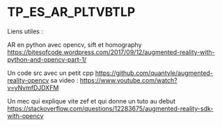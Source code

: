 # TP_ES_AR_PLTVBTLP

Liens utiles : 

AR en python avec opencv, sift et homography
https://bitesofcode.wordpress.com/2017/09/12/augmented-reality-with-python-and-opencv-part-1/


Un code src avec un petit cpp https://github.com/quantyle/augmented-reality-opencv
sa video :  https://www.youtube.com/watch?v=yNvmfDJDXFM

Un mec qui explique vite zef et qui donne un tuto au debut 
https://stackoverflow.com/questions/12283675/augmented-reality-sdk-with-opencv

